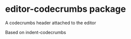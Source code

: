 # editor-codecrumbs package

A codecrumbs header attached to the editor

Based on indent-codecrumbs
